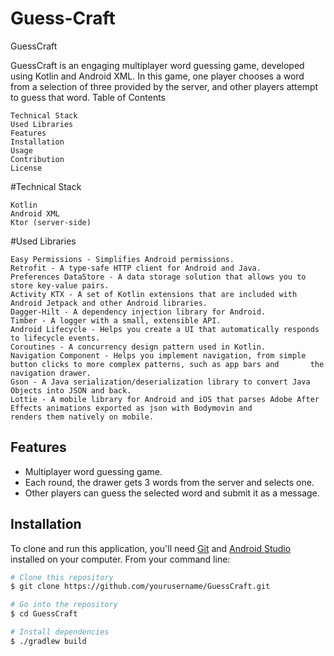 # Guess-Craft
GuessCraft

GuessCraft is an engaging multiplayer word guessing game, developed using Kotlin and Android XML. In this game, one player chooses a word from a selection of three provided by the server, and other players attempt to guess that word.
Table of Contents

    Technical Stack
    Used Libraries
    Features
    Installation
    Usage
    Contribution
    License

#Technical Stack

    Kotlin
    Android XML
    Ktor (server-side)

#Used Libraries

    Easy Permissions - Simplifies Android permissions.
    Retrofit - A type-safe HTTP client for Android and Java.
    Preferences DataStore - A data storage solution that allows you to store key-value pairs.
    Activity KTX - A set of Kotlin extensions that are included with Android Jetpack and other Android libraries.
    Dagger-Hilt - A dependency injection library for Android.
    Timber - A logger with a small, extensible API.
    Android Lifecycle - Helps you create a UI that automatically responds to lifecycle events.
    Coroutines - A concurrency design pattern used in Kotlin.
    Navigation Component - Helps you implement navigation, from simple button clicks to more complex patterns, such as app bars and       the navigation drawer.
    Gson - A Java serialization/deserialization library to convert Java Objects into JSON and back.
    Lottie - A mobile library for Android and iOS that parses Adobe After Effects animations exported as json with Bodymovin and           renders them natively on mobile.

## Features

- Multiplayer word guessing game.
- Each round, the drawer gets 3 words from the server and selects one.
- Other players can guess the selected word and submit it as a message.

## Installation

To clone and run this application, you'll need [Git](https://git-scm.com) and [Android Studio](https://developer.android.com/studio) installed on your computer. From your command line:

```bash
# Clone this repository
$ git clone https://github.com/yourusername/GuessCraft.git

# Go into the repository
$ cd GuessCraft

# Install dependencies
$ ./gradlew build
